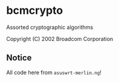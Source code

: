 # bcmcrypto

Assorted cryptographic algorithms

Copyright (C) 2002 Broadcom Corporation

## Notice

All code here from `asuswrt-merlin.ng`!
